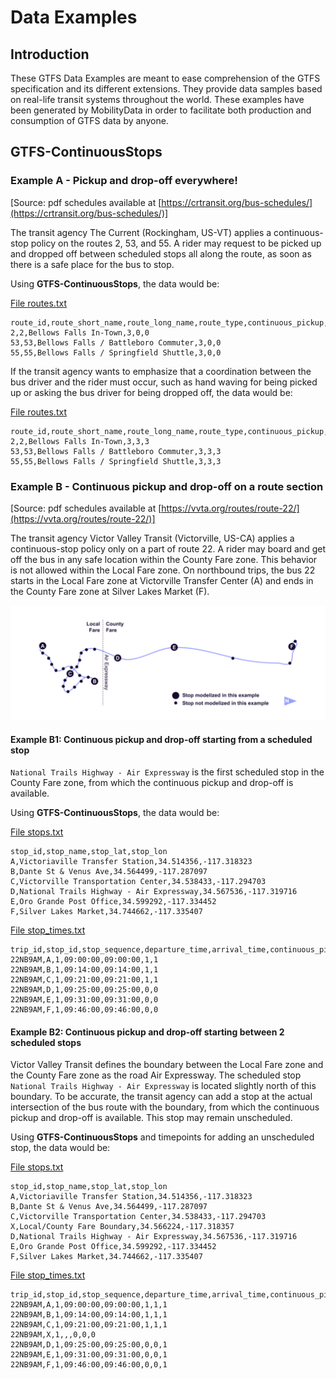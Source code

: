 # Data Examples

## Introduction

These GTFS Data Examples are meant to ease comprehension of the GTFS specification and its different extensions. They provide data samples based on real-life transit systems throughout the world. These examples have been generated by MobilityData in order to facilitate both production and consumption of GTFS data by anyone.

## GTFS-ContinuousStops

### Example A - Pickup and drop-off everywhere!

[Source: pdf schedules available at [https://crtransit.org/bus-schedules/](https://crtransit.org/bus-schedules/)]

The transit agency The Current (Rockingham, US-VT) applies a continuous-stop policy on the routes 2, 53, and 55. A rider may request to be picked up and dropped off between scheduled stops all along the route, as soon as there is a safe place for the bus to stop.

Using **GTFS-ContinuousStops**, the data would be:

[File routes.txt](../reference/#routestxt)

```
route_id,route_short_name,route_long_name,route_type,continuous_pickup,continuous_drop_off
2,2,Bellows Falls In-Town,3,0,0
53,53,Bellows Falls / Battleboro Commuter,3,0,0
55,55,Bellows Falls / Springfield Shuttle,3,0,0
```

If the transit agency wants to emphasize that a coordination between the bus driver and the rider must occur, such as hand waving for being picked up or asking the bus driver for being dropped off, the data would be:

[File routes.txt](../reference/#routestxt)

```
route_id,route_short_name,route_long_name,route_type,continuous_pickup,continuous_drop_off
2,2,Bellows Falls In-Town,3,3,3
53,53,Bellows Falls / Battleboro Commuter,3,3,3
55,55,Bellows Falls / Springfield Shuttle,3,3,3
```

### Example B - Continuous pickup and drop-off on a route section
[Source: pdf schedules available at [https://vvta.org/routes/route-22/](https://vvta.org/routes/route-22/)]

The transit agency Victor Valley Transit (Victorville, US-CA) applies a continuous-stop policy only on a part of route 22. A rider may board and get off the bus in any safe location within the County Fare zone. This behavior is not allowed within the Local Fare zone. On northbound trips, the bus 22 starts in the Local Fare zone at Victorville Transfer Center (A) and ends in the County Fare zone at Silver Lakes Market (F).

![](victor-valley-transit.svg)

#### Example B1:  Continuous pickup and drop-off starting from a scheduled stop
`National Trails Highway - Air Expressway` is the first scheduled stop in the County Fare zone, from which the continuous pickup and drop-off is available.

Using **GTFS-ContinuousStops**, the data would be:

[File stops.txt](../reference/#stopstxt)

```
stop_id,stop_name,stop_lat,stop_lon
A,Victoriaville Transfer Station,34.514356,-117.318323
B,Dante St & Venus Ave,34.564499,-117.287097
C,Victorville Transportation Center,34.538433,-117.294703
D,National Trails Highway - Air Expressway,34.567536,-117.319716
E,Oro Grande Post Office,34.599292,-117.334452
F,Silver Lakes Market,34.744662,-117.335407
```

[File stop_times.txt](../reference/#stoptimestxt)

```
trip_id,stop_id,stop_sequence,departure_time,arrival_time,continuous_pickup,continuous_drop_off
22NB9AM,A,1,09:00:00,09:00:00,1,1
22NB9AM,B,1,09:14:00,09:14:00,1,1
22NB9AM,C,1,09:21:00,09:21:00,1,1
22NB9AM,D,1,09:25:00,09:25:00,0,0
22NB9AM,E,1,09:31:00,09:31:00,0,0
22NB9AM,F,1,09:46:00,09:46:00,0,0
```

#### Example B2:  Continuous pickup and drop-off starting between 2 scheduled stops

Victor Valley Transit defines the boundary between the Local Fare zone and the County Fare zone as the road Air Expressway. The scheduled stop `National Trails Highway - Air Expressway` is located slightly north of this boundary. To be accurate, the transit agency can add a stop at the actual intersection of the bus route with the boundary, from which the continuous pickup and drop-off is available. This stop may remain unscheduled.

Using **GTFS-ContinuousStops** and timepoints for adding an unscheduled stop, the data would be:

[File stops.txt](../reference/#stopstxt)

```
stop_id,stop_name,stop_lat,stop_lon
A,Victoriaville Transfer Station,34.514356,-117.318323
B,Dante St & Venus Ave,34.564499,-117.287097
C,Victorville Transportation Center,34.538433,-117.294703
X,Local/County Fare Boundary,34.566224,-117.318357
D,National Trails Highway - Air Expressway,34.567536,-117.319716
E,Oro Grande Post Office,34.599292,-117.334452
F,Silver Lakes Market,34.744662,-117.335407
```

[File stop_times.txt](../reference/#stoptimestxt)

```
trip_id,stop_id,stop_sequence,departure_time,arrival_time,continuous_pickup,continuouse_drop_off,timepoint
22NB9AM,A,1,09:00:00,09:00:00,1,1,1
22NB9AM,B,1,09:14:00,09:14:00,1,1,1
22NB9AM,C,1,09:21:00,09:21:00,1,1,1
22NB9AM,X,1,,,0,0,0
22NB9AM,D,1,09:25:00,09:25:00,0,0,1
22NB9AM,E,1,09:31:00,09:31:00,0,0,1
22NB9AM,F,1,09:46:00,09:46:00,0,0,1
```